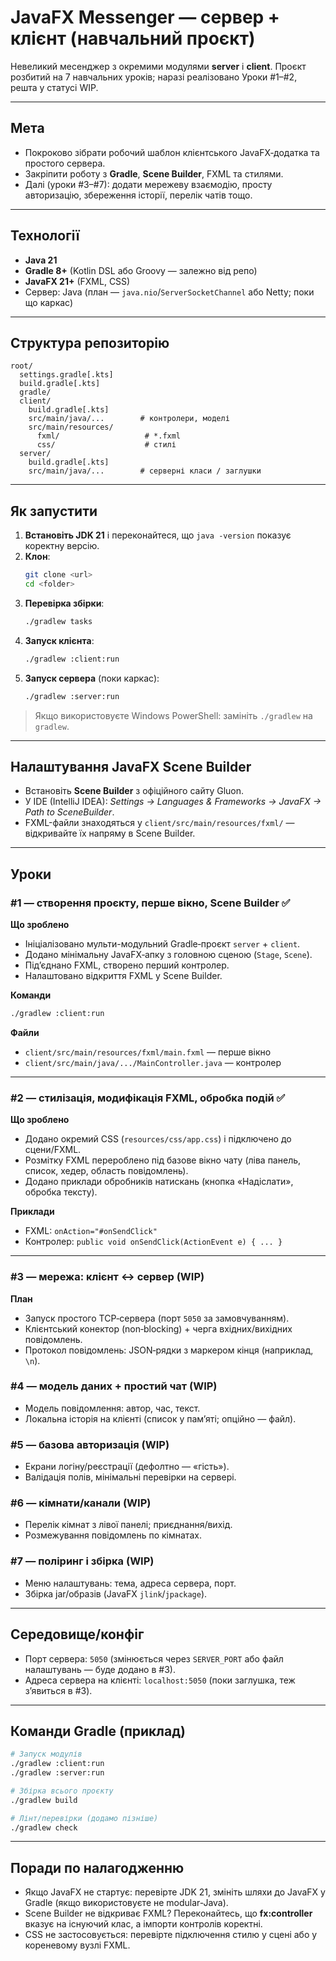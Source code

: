 # JavaFX Messenger — сервер + клієнт (навчальний проєкт)

Невеликий месенджер з окремими модулями **server** і **client**. Проєкт розбитий на 7 навчальних уроків; наразі реалізовано Уроки #1–#2, решта у статусі WIP.

---

## Мета
- Покроково зібрати робочий шаблон клієнтського JavaFX‑додатка та простого сервера.
- Закріпити роботу з **Gradle**, **Scene Builder**, FXML та стилями.
- Далі (уроки #3–#7): додати мережеву взаємодію, просту авторизацію, збереження історії, перелік чатів тощо.

---

## Технології
- **Java 21**
- **Gradle 8+** (Kotlin DSL або Groovy — залежно від репо)
- **JavaFX 21+** (FXML, CSS)
- Сервер: Java (план — `java.nio`/`ServerSocketChannel` або Netty; поки що каркас)

---

## Структура репозиторію
```
root/
  settings.gradle[.kts]
  build.gradle[.kts]
  gradle/
  client/
    build.gradle[.kts]
    src/main/java/...        # контролери, моделі
    src/main/resources/
      fxml/                   # *.fxml
      css/                    # стилі
  server/
    build.gradle[.kts]
    src/main/java/...        # серверні класи / заглушки
```

---

## Як запустити
1. **Встановіть JDK 21** і переконайтеся, що `java -version` показує коректну версію.
2. **Клон**:
   ```bash
   git clone <url>
   cd <folder>
   ```
3. **Перевірка збірки**:
   ```bash
   ./gradlew tasks
   ```
4. **Запуск клієнта**:
   ```bash
   ./gradlew :client:run
   ```
5. **Запуск сервера** (поки каркас):
   ```bash
   ./gradlew :server:run
   ```

> Якщо використовуєте Windows PowerShell: замініть `./gradlew` на `gradlew`.

---

## Налаштування JavaFX Scene Builder
- Встановіть **Scene Builder** з офіційного сайту Gluon.
- У IDE (IntelliJ IDEA): *Settings → Languages & Frameworks → JavaFX → Path to SceneBuilder*.
- FXML-файли знаходяться у `client/src/main/resources/fxml/` — відкривайте їх напряму в Scene Builder.

---

## Уроки

### #1 — створення проєкту, перше вікно, Scene Builder ✅
**Що зроблено**
- Ініціалізовано мульти-модульний Gradle‑проєкт `server` + `client`.
- Додано мінімальну JavaFX‑апку з головною сценою (`Stage`, `Scene`).
- Під’єднано FXML, створено перший контролер.
- Налаштовано відкриття FXML у Scene Builder.

**Команди**
```bash
./gradlew :client:run
```

**Файли**
- `client/src/main/resources/fxml/main.fxml` — перше вікно
- `client/src/main/java/.../MainController.java` — контролер

---

### #2 — стилізація, модифікація FXML, обробка подій ✅
**Що зроблено**
- Додано окремий CSS (`resources/css/app.css`) і підключено до сцени/FXML.
- Розмітку FXML перероблено під базове вікно чату (ліва панель, список, хедер, область повідомлень).
- Додано приклади обробників натискань (кнопка «Надіслати», обробка тексту).

**Приклади**
- FXML: `onAction="#onSendClick"`
- Контролер: `public void onSendClick(ActionEvent e) { ... }`

---

### #3 — мережа: клієнт ↔ сервер (WIP)
**План**
- Запуск простого TCP‑сервера (порт `5050` за замовчуванням).
- Клієнтський конектор (non‑blocking) + черга вхідних/вихідних повідомлень.
- Протокол повідомлень: JSON‑рядки з маркером кінця (наприклад, `\n`).

### #4 — модель даних + простий чат (WIP)
- Модель повідомлення: автор, час, текст.
- Локальна історія на клієнті (список у пам’яті; опційно — файл).

### #5 — базова авторизація (WIP)
- Екрани логіну/реєстрації (дефолтно — «гість»).
- Валідація полів, мінімальні перевірки на сервері.

### #6 — кімнати/канали (WIP)
- Перелік кімнат з лівої панелі; приєднання/вихід.
- Розмежування повідомлень по кімнатах.

### #7 — поліринг і збірка (WIP)
- Меню налаштувань: тема, адреса сервера, порт.
- Збірка jar/образів (JavaFX `jlink`/`jpackage`).

---

## Середовище/конфіг
- Порт сервера: `5050` (змінюється через `SERVER_PORT` або файл налаштувань — буде додано в #3).
- Адреса сервера на клієнті: `localhost:5050` (поки заглушка, теж з’явиться в #3).

---

## Команди Gradle (приклад)
```bash
# Запуск модулів
./gradlew :client:run
./gradlew :server:run

# Збірка всього проєкту
./gradlew build

# Лінт/перевірки (додамо пізніше)
./gradlew check
```

---

## Поради по налагодженню
- Якщо JavaFX не стартує: перевірте JDK 21, змініть шляхи до JavaFX у Gradle (якщо використовуєте не modular‑Java).
- Scene Builder не відкриває FXML? Переконайтесь, що **fx:controller** вказує на існуючий клас, а імпорти контролів коректні.
- CSS не застосовується: перевірте підключення стилю у сцені або у кореневому вузлі FXML.


